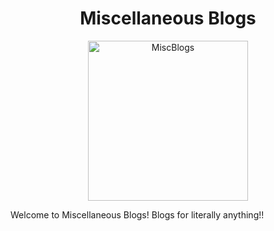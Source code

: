 <h1 align="center">
  Miscellaneous Blogs
</h1>
<p align="center">
  <a href="https://le-raunack.github.io/MiscellaneousBlogs">
    <img alt="MiscBlogs" src="https://le-raunack.github.io/MiscellaneousBlogs/static/index-page-cover-2c459da032db6030d4dd1efb369e5606.png" width="256px" height="256px"/>
  </a>
</p>

Welcome to Miscellaneous Blogs! Blogs for literally anything!!


<!-- ## 💫 Deploy

[![Deploy to Netlify](https://www.netlify.com/img/deploy/button.svg)](https://app.netlify.com/start/deploy?repository=https://github.com/gatsbyjs/gatsby-starter-default)

[![Deploy with Vercel](https://vercel.com/button)](https://vercel.com/import/project?template=https://github.com/gatsbyjs/gatsby-starter-default)
 -->
